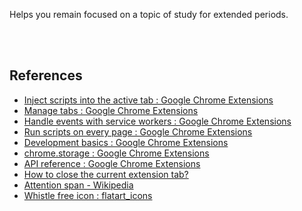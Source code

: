 Helps you remain focused on a topic of study for extended periods.

<br>
<br>


## References

- [Inject scripts into the active tab : Google Chrome Extensions](https://developer.chrome.com/docs/extensions/mv3/getstarted/tut-focus-mode/)
- [Manage tabs : Google Chrome Extensions](https://developer.chrome.com/docs/extensions/mv3/getstarted/tut-tabs-manager/)
- [Handle events with service workers : Google Chrome Extensions](https://developer.chrome.com/docs/extensions/mv3/getstarted/tut-quick-reference/)
- [Run scripts on every page : Google Chrome Extensions](https://developer.chrome.com/docs/extensions/mv3/getstarted/tut-reading-time/)
- [Development basics : Google Chrome Extensions](https://developer.chrome.com/docs/extensions/mv3/getstarted/development-basics/)
- [chrome.storage : Google Chrome Extensions](https://developer.chrome.com/docs/extensions/reference/storage/)
- [API reference : Google Chrome Extensions](https://developer.chrome.com/docs/extensions/reference/)
- [How to close the current extension tab?](https://stackoverflow.com/a/8114531/1413259)
- [Attention span - Wikipedia](https://en.wikipedia.org/wiki/Attention_span)
- [Whistle free icon : flatart_icons](https://www.flaticon.com/free-icon/whistle_3271746)

